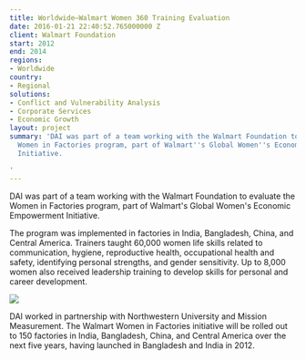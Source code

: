 ```yaml
---
title: Worldwide—Walmart Women 360 Training Evaluation
date: 2016-01-21 22:40:52.765000000 Z
client: Walmart Foundation
start: 2012
end: 2014
regions:
- Worldwide
country:
- Regional
solutions:
- Conflict and Vulnerability Analysis
- Corporate Services
- Economic Growth
layout: project
summary: 'DAI was part of a team working with the Walmart Foundation to evaluate the
  Women in Factories program, part of Walmart''s Global Women''s Economic Empowerment
  Initiative.

'
---
```


DAI was part of a team working with the Walmart Foundation to evaluate the Women in Factories program, part of Walmart's Global Women's Economic Empowerment Initiative.

The program was implemented in factories in India, Bangladesh, China, and Central America. Trainers taught 60,000 women life skills related to communication, hygiene, reproductive health, occupational health and safety, identifying personal strengths, and gender sensitivity. Up to 8,000 women also received leadership training to develop skills for personal and career development.

![][1]

DAI worked in partnership with Northwestern University and Mission Measurement. The Walmart Women in Factories initiative will be rolled out to 150 factories in India, Bangladesh, China, and Central America over the next five years, having launched in Bangladesh and India in 2012.

[1]: /assets/images/projects/Factory-floor.jpg
